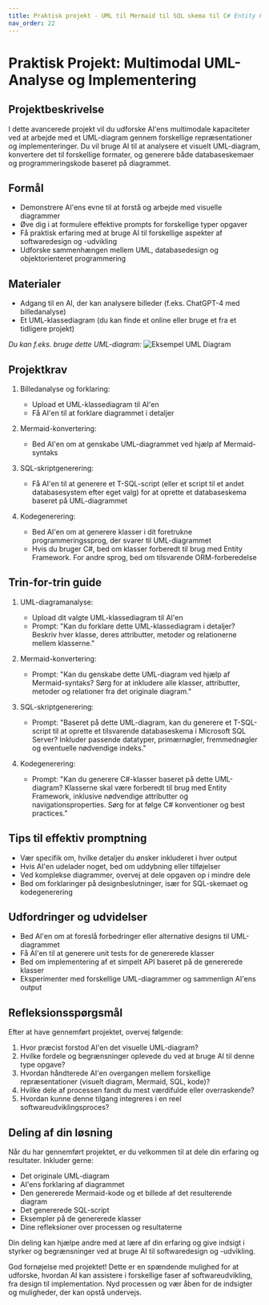 ```yaml
---
title: Praktisk projekt - UML til Mermaid til SQL skema til C# Entity Framework klasser
nav_order: 22
---
```


# Praktisk Projekt: Multimodal UML-Analyse og Implementering

## Projektbeskrivelse
I dette avancerede projekt vil du udforske AI'ens multimodale kapaciteter ved at arbejde med et UML-diagram gennem forskellige repræsentationer og implementeringer. Du vil bruge AI til at analysere et visuelt UML-diagram, konvertere det til forskellige formater, og generere både databaseskemaer og programmeringskode baseret på diagrammet.

## Formål
- Demonstrere AI'ens evne til at forstå og arbejde med visuelle diagrammer
- Øve dig i at formulere effektive prompts for forskellige typer opgaver
- Få praktisk erfaring med at bruge AI til forskellige aspekter af softwaredesign og -udvikling
- Udforske sammenhængen mellem UML, databasedesign og objektorienteret programmering

## Materialer
- Adgang til en AI, der kan analysere billeder (f.eks. ChatGPT-4 med billedanalyse)
- Et UML-klassediagram (du kan finde et online eller bruge et fra et tidligere projekt)

*Du kan f.eks. bruge dette UML-diagram:*
![Eksempel UML Diagram](https://miro.medium.com/v2/resize:fit:2532/1*Srh6QviwDT6LFFdSnyzelA.png)

## Projektkrav

1. Billedanalyse og forklaring:
   - Upload et UML-klassediagram til AI'en
   - Få AI'en til at forklare diagrammet i detaljer

2. Mermaid-konvertering:
   - Bed AI'en om at genskabe UML-diagrammet ved hjælp af Mermaid-syntaks

3. SQL-skriptgenerering:
   - Få AI'en til at generere et T-SQL-script (eller et script til et andet databasesystem efter eget valg) for at oprette et databaseskema baseret på UML-diagrammet

4. Kodegenerering:
   - Bed AI'en om at generere klasser i dit foretrukne programmeringssprog, der svarer til UML-diagrammet
   - Hvis du bruger C#, bed om klasser forberedt til brug med Entity Framework. For andre sprog, bed om tilsvarende ORM-forberedelse

## Trin-for-trin guide

1. UML-diagramanalyse:
   - Upload dit valgte UML-klassediagram til AI'en
   - Prompt: "Kan du forklare dette UML-klassediagram i detaljer? Beskriv hver klasse, deres attributter, metoder og relationerne mellem klasserne."

2. Mermaid-konvertering:
   - Prompt: "Kan du genskabe dette UML-diagram ved hjælp af Mermaid-syntaks? Sørg for at inkludere alle klasser, attributter, metoder og relationer fra det originale diagram."

3. SQL-skriptgenerering:
   - Prompt: "Baseret på dette UML-diagram, kan du generere et T-SQL-script til at oprette et tilsvarende databaseskema i Microsoft SQL Server? Inkluder passende datatyper, primærnøgler, fremmednøgler og eventuelle nødvendige indeks."

4. Kodegenerering:
   - Prompt: "Kan du generere C#-klasser baseret på dette UML-diagram? Klasserne skal være forberedt til brug med Entity Framework, inklusive nødvendige attributter og navigationsproperties. Sørg for at følge C# konventioner og best practices."

## Tips til effektiv promptning

- Vær specifik om, hvilke detaljer du ønsker inkluderet i hver output
- Hvis AI'en udelader noget, bed om uddybning eller tilføjelser
- Ved komplekse diagrammer, overvej at dele opgaven op i mindre dele
- Bed om forklaringer på designbeslutninger, især for SQL-skemaet og kodegenerering

## Udfordringer og udvidelser

- Bed AI'en om at foreslå forbedringer eller alternative designs til UML-diagrammet
- Få AI'en til at generere unit tests for de genererede klasser
- Bed om implementering af et simpelt API baseret på de genererede klasser
- Eksperimenter med forskellige UML-diagrammer og sammenlign AI'ens output

## Refleksionsspørgsmål

Efter at have gennemført projektet, overvej følgende:

1. Hvor præcist forstod AI'en det visuelle UML-diagram?
2. Hvilke fordele og begrænsninger oplevede du ved at bruge AI til denne type opgave?
3. Hvordan håndterede AI'en overgangen mellem forskellige repræsentationer (visuelt diagram, Mermaid, SQL, kode)?
4. Hvilke dele af processen fandt du mest værdifulde eller overraskende?
5. Hvordan kunne denne tilgang integreres i en reel softwareudviklingsproces?

## Deling af din løsning

Når du har gennemført projektet, er du velkommen til at dele din erfaring og resultater. Inkluder gerne:

- Det originale UML-diagram
- AI'ens forklaring af diagrammet
- Den genererede Mermaid-kode og et billede af det resulterende diagram
- Det genererede SQL-script
- Eksempler på de genererede klasser
- Dine refleksioner over processen og resultaterne

Din deling kan hjælpe andre med at lære af din erfaring og give indsigt i styrker og begrænsninger ved at bruge AI til softwaredesign og -udvikling.

God fornøjelse med projektet! Dette er en spændende mulighed for at udforske, hvordan AI kan assistere i forskellige faser af softwareudvikling, fra design til implementation. Nyd processen og vær åben for de indsigter og muligheder, der kan opstå undervejs.